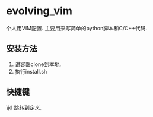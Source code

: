 # evolving_vim
个人用VIM配置. 主要用来写简单的python脚本和C/C++代码.

## 安装方法
1. 讲容器clone到本地.
2. 执行install.sh

## 快捷键
\jd 跳转到定义.
